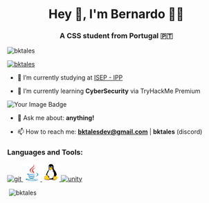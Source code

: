 <h1 align="center">Hey 👋, I'm Bernardo 🤙🏽</h1>
<h3 align="center">A CSS student from Portugal 🇵🇹</h3>

<p align="left"> <img src="https://komarev.com/ghpvc/?username=bktales&label=Profile%20views&color=0e75b6&style=flat" alt="bktales" /> </p>

<p align="left"> <a href="https://github.com/ryo-ma/github-profile-trophy"><img src="https://github-profile-trophy.vercel.app/?username=bktales" alt="bktales" /></a> </p>

- 🏫 I’m currently studying at [ISEP - IPP](https://www.isep.ipp.pt/)

- 🌱 I’m currently learning **CyberSecurity** via TryHackMe Premium

<img src="https://tryhackme-badges.s3.amazonaws.com/BKTales.png" alt="Your Image Badge" />


- 💬 Ask me about: **anything!**

- 📫 How to reach me: **bktalesdev@gmail.com** | **bktales** (discord)

</p>

<h3 align="left">Languages and Tools:</h3>
<p align="left"> <a href="https://git-scm.com/" target="_blank" rel="noreferrer"> <img src="https://www.vectorlogo.zone/logos/git-scm/git-scm-icon.svg" alt="git" width="40" height="40"/> </a> <a href="https://www.java.com" target="_blank" rel="noreferrer"> <img src="https://raw.githubusercontent.com/devicons/devicon/master/icons/java/java-original.svg" alt="java" width="40" height="40"/> </a> <a href="https://www.linux.org/" target="_blank" rel="noreferrer"> <img src="https://raw.githubusercontent.com/devicons/devicon/master/icons/linux/linux-original.svg" alt="linux" width="40" height="40"/> </a> <a href="https://unity.com/" target="_blank" rel="noreferrer"> <img src="https://www.vectorlogo.zone/logos/unity3d/unity3d-icon.svg" alt="unity" width="40" height="40"/> </a> </p>

<p>&nbsp;<img align="center" src="https://github-readme-stats.vercel.app/api?username=bktales&show_icons=true&locale=en" alt="bktales" /></p>

